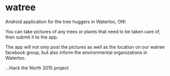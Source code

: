 # watree

Android application for the tree huggers in Waterloo, ON!

You can take pictures of any trees or plants that need to be taken care of, then submit it to the app.

The app will not only post the pictures as well as the location on our watree facebook group, but also inform the environmental organizations in Waterloo.


...Hack the North 2015 project
